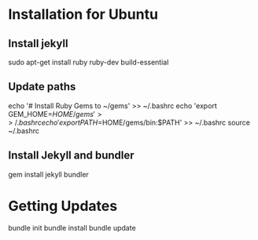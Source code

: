 # Installation for Ubuntu

## Install jekyll
sudo apt-get install ruby ruby-dev build-essential
## Update paths
echo '# Install Ruby Gems to ~/gems' >> ~/.bashrc
echo 'export GEM_HOME=$HOME/gems' >> ~/.bashrc
echo 'export PATH=$HOME/gems/bin:$PATH' >> ~/.bashrc
source ~/.bashrc
## Install Jekyll and bundler
gem install jekyll bundler

# Getting Updates 
bundle init
bundle install
bundle update

